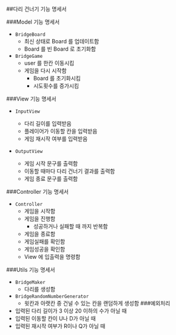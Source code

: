 ##다리 건너기 기능 명세서

###Model 기능 명세서
- `BridgeBoard`
  - 최신 상태로 Board 를 업데이트함
  - Board 를 빈 Board 로 초기화함
- `BridgeGame`
  - user 를 한칸 이동시킴
  - 게임을 다시 시작함
    - Board 를 초기화시킴
    - 시도횟수를 증가시킴


###View 기능 명세서
- `InputView`
  - 다리 길이를 입력받음
  - 플레이어가 이동할 칸을 입력받음
  - 게임 재시작 여부를 입력받음
  
- `OutputView`
  - 게임 시작 문구를 출력함
  - 이동할 때마다 다리 건너기 결과를 출력함
  - 게임 종료 문구를 출력함


###Controller 기능 명세서

- `Controller`
  - 게임을 시작함
  - 게임을 진행함
    - 성공하거나 실패할 때 까지 반복함
  - 게임을 종료함
  - 게임실패를 확인함
  - 게임성공을 확인함
  - View 에 입출력을 명령함


###Utils 기능 명세서
- `BridgeMaker`
  - 다리를 생성함
- `BridgeRandomNumberGenerator`
  - 윗칸과 아랫칸 중 건널 수 있는 칸을 랜덤하게 생성함
###예외처리
- 입력된 다리 길이가 3 이상 20 이하의 수가 아닐 때
- 입력된 이동할 칸이 U나 D가 아닐 때
- 입력된 재시작 여부가 R이나 Q가 아닐 때